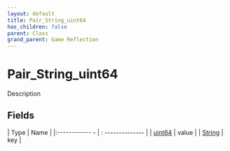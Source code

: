 ```yaml
---
layout: default
title: Pair_String_uint64
has_children: false
parent: Class
grand_parent: Game Reflection
---
```

# Pair_String_uint64
Description 

## Fields
| Type | Name |
|:------------ - | : -------------- |
| [uint64](game-reflection/components/uint64.md) | value |
| [String](game-reflection/components/string.md) | key |
